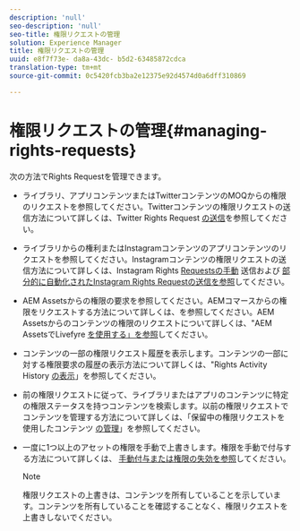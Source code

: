 ```yaml
---
description: 'null'
seo-description: 'null'
seo-title: 権限リクエストの管理
solution: Experience Manager
title: 権限リクエストの管理
uuid: e8f7f73e- da8a-43dc- b5d2-63485872cdca
translation-type: tm+mt
source-git-commit: 0c5420fcb3ba2e12375e92d4574d0a6dff310869

---
```



# 権限リクエストの管理{#managing-rights-requests}

次の方法でRights Requestを管理できます。

* ライブラリ、アプリコンテンツまたはTwitterコンテンツのMOQからの権限のリクエストを参照してください。Twitterコンテンツの権限リクエストの送信方法について詳しくは、Twitter Rights Request [の送信](../c-how-requesting-rights-works/t-send-a-rights-request-to-own-a-digital-asset.md#t_send_a_rights_request_to_own_a_digital_asset)を参照してください。
* ライブラリからの権利またはInstagramコンテンツのアプリコンテンツのリクエストを参照してください。Instagramコンテンツの権限リクエストの送信方法について詳しくは、Instagram Rights [Requestsの手動](../c-how-requesting-rights-works/c-send-instagram-manual-rights-request.md#c_send_instagram_manual_rights_request) 送信および [部分的に自動化されたInstagram Rights Requestの送信を参照](../c-how-requesting-rights-works/c-send-an-instagram-rights-request-from-the-library.md#c_send_an_instagram_rights_request_from_the_library)してください。

* AEM Assetsからの権限の要求を参照してください。AEMコマースからの権限をリクエストする方法について詳しくは、を参照してください。AEM Assetsからのコンテンツの権限のリクエストについて詳しくは、&quot;AEM AssetsでLivefyre [を使用する」を参照](https://helpx.adobe.com/experience-manager/6-4/sites/administering/using/livefyre.html#UseLivefyrewithAEMAssets)してください。
* コンテンツの一部の権限リクエスト履歴を表示します。コンテンツの一部に対する権限要求の履歴の表示方法について詳しくは、&quot;Rights Activity History [の表示](../c-how-requesting-rights-works/c-view-rights-activity-history.md#c_view_rights_activity_history)」を参照してください。
* 前の権限リクエストに従って、ライブラリまたはアプリのコンテンツに特定の権限ステータスを持つコンテンツを検索します。以前の権限リクエストでコンテンツを管理する方法について詳しくは、「保留中の権限リクエストを使用したコンテンツ [の管理](../c-how-requesting-rights-works/t-manage-content-with-pending-rights-request.md#t_manage_content_with_pending_rights_request)」を参照してください。
* 一度に1つ以上のアセットの権限を手動で上書きします。権限を手動で付与する方法について詳しくは、 [手動付与または権限の失効を参照](../c-how-requesting-rights-works/t-manually-grant-the-rights-for-one-or-more-assets.md#t_manually_grant_the_rights_for_one_or_more_assets)してください。

   >[!NOTE]
   >
   >権限リクエストの上書きは、コンテンツを所有していることを示しています。コンテンツを所有していることを確認することなく、権限リクエストを上書きしないでください。

